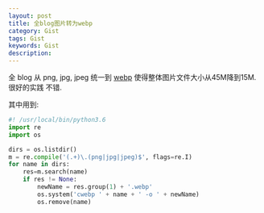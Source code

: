 ```yaml
---
layout: post
title: 全blog图片转为webp
category: Gist
tags: Gist
keywords: Gist
description: 
---
```



全 blog 从 png, jpg, jpeg 统一到 [webp](https://developers.google.com/speed/webp/docs/precompiled) 使得整体图片文件大小从45M降到15M. 很好的实践 不错.

其中用到:  

```python  
#! /usr/local/bin/python3.6
import re
import os

dirs = os.listdir()
m = re.compile('(.+)\.(png|jpg|jpeg)$', flags=re.I)
for name in dirs:
    res=m.search(name)
    if res != None:
        newName = res.group(1) + '.webp'
        os.system('cwebp ' + name + ' -o ' + newName)
        os.remove(name)
```  


